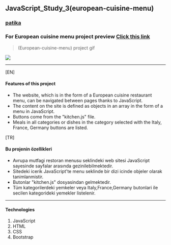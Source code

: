 ## JavaScript_Study_3(european-cuisine-menu)
### [patika](https://academy.patika.dev/tr/profile)
### For European cuisine menu project preview [Click  this link](https://kaderergin.github.io/JavaScript/Javascript_Study_3/) 

> (European-cuisine-menu) project gif

<img src="img/european_menu.gif"  >
<hr>
[EN] <br>

#### Features of this project
* The website, which is in the form of a European cuisine restaurant menu, can be navigated between pages thanks to JavaScript.
* The content on the site is defined as objects in an array in the form of a menu in JavaScript.
* Buttons come from the "kitchen.js" file.
* Meals in all categories or dishes in the category selected with the Italy, France, Germany buttons are listed.

[TR] <br>
#### Bu projenin özellikleri
* Avrupa mutfagi restoran menusu seklindeki web sitesi JavaScript sayesinde sayfalar arasında gezinilebilmektedir.
* Sitedeki icerik JavaScript'te menu seklinde bir dizi icinde objeler olarak tanimlanmistir.
* Butonlar "kitchen.js" dosyasindan gelmektedir.
* Tüm kategorilerdeki yemkeler veya Italy,France,Germany butonlari ile secilen kategorideki yemekler listelenir. 
<hr>

#### Technologies
1. JavaScript
1. HTML
1. CSS
1. Bootstrap

